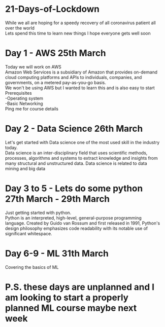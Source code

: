 # 21-Days-of-Lockdown
While we all are hoping for a speedy recovery of all coronavirus patient all over the world   
Lets spend this time to learn new things 
I hope everyone gets well soon<br>

# Day 1 - AWS 25th March
Today we will work on AWS  
Amazon Web Services is a subsidiary of Amazon that provides on-demand cloud computing platforms and APIs to individuals, companies, and governments, on a metered pay-as-you-go basis.  
We won't be using AWS but I wanted to learn this and is also easy to start  
Prerequisites  
-Operating system  
-Basic Networking  
    Ping me for course details  
# Day 2 - Data Science 26th March
Let's get started with Data science one of the most used skill in the industry today. <br>
Data science is an inter-disciplinary field that uses scientific methods, processes, algorithms and systems to extract knowledge and insights from many structural and unstructured data. Data science is related to data mining and big data

# Day 3 to 5 - Lets do some python 27th March - 29th March 
Just getting started with python.<br>Python is an interpreted, high-level, general-purpose programming language. Created by Guido van Rossum and first released in 1991, Python's design philosophy emphasizes code readability with its notable use of significant whitespace.<br>
# Day 6-9 - ML 31th March
Covering the basics of ML 
# P.S. these days are unplanned and I am looking to start a properly planned ML course maybe next week
